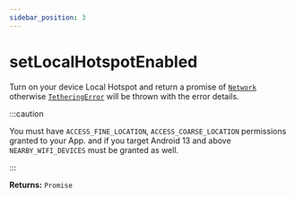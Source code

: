 ```yaml
---
sidebar_position: 3
---
```


# setLocalHotspotEnabled
Turn on your device Local Hotspot and return a promise of [`Network`](/docs/hotspot/api-reference/objects#network) otherwise [`TetheringError`](/docs/hotspot/api-reference/objects#tetheringerror) will be thrown with the error details.


:::caution

You must have `ACCESS_FINE_LOCATION`, `ACCESS_COARSE_LOCATION` permissions granted to your App. and if you target Android 13 and above `NEARBY_WIFI_DEVICES` must be granted as well.

:::

**Returns:** `Promise`

